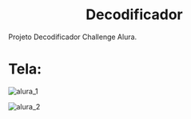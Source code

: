 <h1 align="center"> Decodificador</h1>

Projeto Decodificador Challenge Alura.

# Tela:

![alura_1](https://github.com/rapha-rangel/challenge-oracle-decoder-ptbr-main/assets/110298670/9545ab86-220f-4a97-ac5b-4a0c41cfc867)


![alura_2](https://github.com/rapha-rangel/challenge-oracle-decoder-ptbr-main/assets/110298670/b6ecb920-69bc-4aba-9868-bce74a12f689)



